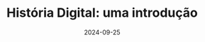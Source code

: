 ---
title: "História Digital: uma introdução"
date: 2024-09-25
draft: true
description: "a description"
tags: ["example", "tag"]
---